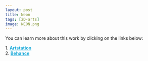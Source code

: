 ```yaml
---
layout: post 
title: Neon
tags: [2D-arts]
image: NEON.png
---
```


<!--more-->

You can learn more about this work by clicking on the links below: <br/>

<div>
	1.
    <a href="https://www.artstation.com/artwork/OyZgOv" target="_blank" style="font-weight: bold; color: #1CAAD9;">Artstation</a><br/>
	2.
	<a href="https://www.behance.net/gallery/84998359/Neon" target="_blank" style="font-weight: bold; color: #1CAAD9;">Behance</a><br/>	
</div>
